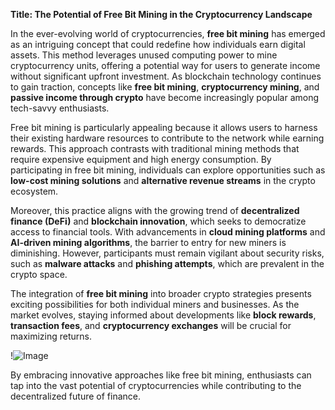 **Title: The Potential of Free Bit Mining in the Cryptocurrency Landscape**

In the ever-evolving world of cryptocurrencies, **free bit mining** has emerged as an intriguing concept that could redefine how individuals earn digital assets. This method leverages unused computing power to mine cryptocurrency units, offering a potential way for users to generate income without significant upfront investment. As blockchain technology continues to gain traction, concepts like **free bit mining**, **cryptocurrency mining**, and **passive income through crypto** have become increasingly popular among tech-savvy enthusiasts.

Free bit mining is particularly appealing because it allows users to harness their existing hardware resources to contribute to the network while earning rewards. This approach contrasts with traditional mining methods that require expensive equipment and high energy consumption. By participating in free bit mining, individuals can explore opportunities such as **low-cost mining solutions** and **alternative revenue streams** in the crypto ecosystem. 

Moreover, this practice aligns with the growing trend of **decentralized finance (DeFi)** and **blockchain innovation**, which seeks to democratize access to financial tools. With advancements in **cloud mining platforms** and **AI-driven mining algorithms**, the barrier to entry for new miners is diminishing. However, participants must remain vigilant about security risks, such as **malware attacks** and **phishing attempts**, which are prevalent in the crypto space.

The integration of **free bit mining** into broader crypto strategies presents exciting possibilities for both individual miners and businesses. As the market evolves, staying informed about developments like **block rewards**, **transaction fees**, and **cryptocurrency exchanges** will be crucial for maximizing returns. 

!![Image](https://github.com/user-attachments/assets/590b50a7-4459-4e76-8a31-559aed223621)

By embracing innovative approaches like free bit mining, enthusiasts can tap into the vast potential of cryptocurrencies while contributing to the decentralized future of finance.